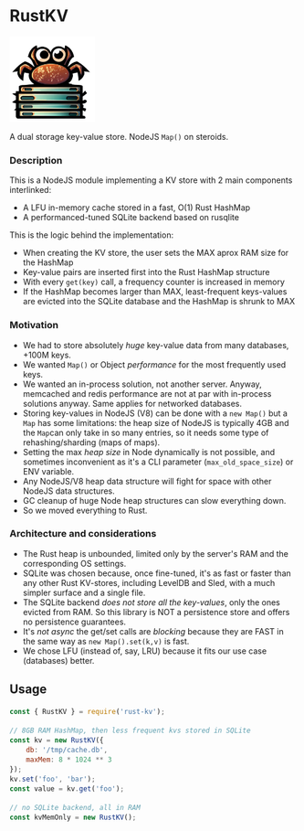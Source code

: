 # RustKV

<img
  src="/media/logo.png"
  alt="Rust-KV logo"
  title="Rust-KV logo generated by Bing Images"
  style="display: inline-block; margin: 0 auto; width: 150px;">

A dual storage key-value store. NodeJS `Map()` on steroids.

### Description

This is a NodeJS module implementing a KV store with 2 main components
interlinked:

-   A LFU in-memory cache stored in a fast, O(1) Rust HashMap
-   A performanced-tuned SQLite backend based on rusqlite

This is the logic behind the implementation:

-   When creating the KV store, the user sets the MAX aprox RAM size for the
    HashMap
-   Key-value pairs are inserted first into the Rust HashMap structure
-   With every `get(key)` call, a frequency counter is increased in memory
-   If the HashMap becomes larger than MAX, least-frequent keys-values are
    evicted into the SQLite database and the HashMap is shrunk to MAX

### Motivation

-   We had to store absolutely _huge_ key-value data from many databases, +100M
    keys.
-   We wanted `Map()` or Object _performance_ for the most frequently used keys.
-   We wanted an in-process solution, not another server. Anyway, memcached and
    redis performance are not at par with in-process solutions anyway. Same
    applies for networked databases.
-   Storing key-values in NodeJS (V8) can be done with a `new Map()` but a `Map`
    has some limitations: the heap size of NodeJS is typically 4GB and the
    `Map`can only take in so many entries, so it needs some type of
    rehashing/sharding (maps of maps).
-   Setting the max _heap size_ in Node dynamically is not possible, and
    sometimes inconvenient as it's a CLI parameter (`max_old_space_size`) or ENV
    variable.
-   Any NodeJS/V8 heap data structure will fight for space with other NodeJS data
    structures.
-   GC cleanup of huge Node heap structures can slow everything down.
-   So we moved everything to Rust.

### Architecture and considerations

-   The Rust heap is unbounded, limited only by the server's RAM and the corresponding OS settings.
-   SQLite was chosen because, once fine-tuned, it's as fast or faster than any other Rust
    KV-stores, including LevelDB and Sled, with a much simpler surface and a single file.
-   The SQLite backend _does not store all the key-values_, only the ones evicted from RAM.
    So this library is NOT a persistence store and offers no persistence guarantees.
-   It's _not async_ the get/set calls are _blocking_ because they are FAST
    in the same way as `new Map().set(k,v)` is fast.
-   We chose LFU (instead of, say, LRU) because it fits our use case (databases) better.

## Usage

```javascript
const { RustKV } = require('rust-kv');

// 8GB RAM HashMap, then less frequent kvs stored in SQLite
const kv = new RustKV({
    db: '/tmp/cache.db',
    maxMem: 8 * 1024 ** 3
});
kv.set('foo', 'bar');
const value = kv.get('foo');

// no SQLite backend, all in RAM
const kvMemOnly = new RustKV();
```
